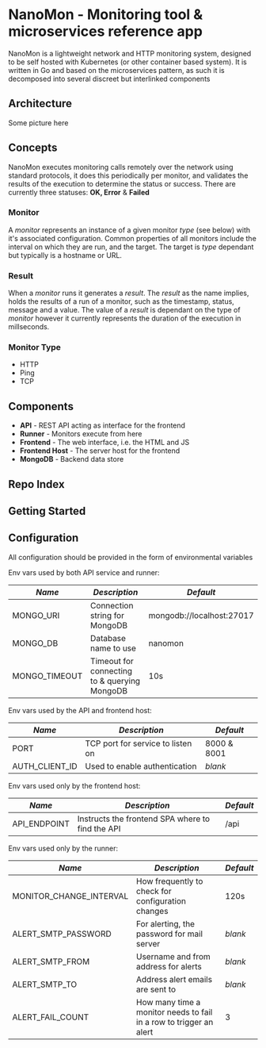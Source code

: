 # NanoMon - Monitoring tool & microservices reference app

NanoMon is a lightweight network and HTTP monitoring system, designed to be self hosted with Kubernetes (or other container based system). It is written in Go and based on the microservices pattern, as such it is decomposed into several discreet but interlinked components

## Architecture

Some picture here

## Concepts

NanoMon executes monitoring calls remotely over the network using standard protocols, it does this periodically per monitor, and validates the results of the execution to determine the status or success. There are currently three statuses: **OK, Error** & **Failed**

### Monitor

A _monitor_ represents an instance of a given monitor _type_ (see below) with it's associated configuration. Common properties of all monitors include the interval on which they are run, and the target. The target is _type_ dependant but typically is a hostname or URL.

### Result

When a _monitor_ runs it generates a _result_. The _result_ as the name implies, holds the results of a run of a monitor, such as the timestamp, status, message and a value. The value of a _result_ is dependant on the type of _monitor_ however it currently represents the duration of the execution in millseconds.

### Monitor Type

- HTTP
- Ping
- TCP

## Components

- **API** - REST API acting as interface for the frontend
- **Runner** - Monitors execute from here
- **Frontend** - The web interface, i.e. the HTML and JS
- **Frontend Host** - The server host for the frontend
- **MongoDB** - Backend data store

## Repo Index

## Getting Started

## Configuration

All configuration should be provided in the form of environmental variables

Env vars used by both API service and runner:

| _Name_        | _Description_                                | _Default_                 |
| ------------- | -------------------------------------------- | ------------------------- |
| MONGO_URI     | Connection string for MongoDB                | mongodb://localhost:27017 |
| MONGO_DB      | Database name to use                         | nanomon                   |
| MONGO_TIMEOUT | Timeout for connecting to & querying MongoDB | 10s                       |

Env vars used by the API and frontend host:

| _Name_         | _Description_                 | _Default_   |
| -------------- | ----------------------------- | ----------- |
| PORT           | TCP port for service to listen on | 8000 & 8001 |
| AUTH_CLIENT_ID | Used to enable authentication | _blank_     |

Env vars used only by the frontend host:

| _Name_       | _Description_                                    | _Default_ |
| ------------ | ------------------------------------------------ | --------- |
| API_ENDPOINT | Instructs the frontend SPA where to find the API | /api      |

Env vars used only by the runner:

| _Name_                  | _Description_                                                      | _Default_ |
| ----------------------- | ------------------------------------------------------------------ | --------- |
| MONITOR_CHANGE_INTERVAL | How frequently to check for configuration changes                  | 120s      |
| ALERT_SMTP_PASSWORD     | For alerting, the password for mail server                         | _blank_   |
| ALERT_SMTP_FROM         | Username and from address for alerts                               | _blank_   |
| ALERT_SMTP_TO           | Address alert emails are sent to                                   | _blank_   |
| ALERT_FAIL_COUNT        | How many time a monitor needs to fail in a row to trigger an alert | 3         |
